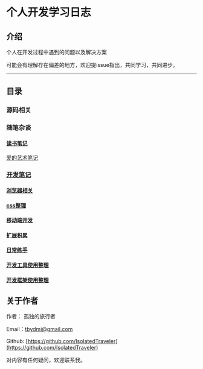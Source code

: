 # 个人开发学习日志

## 介绍

个人在开发过程中遇到的问题以及解决方案

可能会有理解存在偏差的地方，欢迎提issue指出，共同学习，共同进步。

---

## 目录

### 源码相关

### 随笔杂谈

#### [读书笔记](./fragment/readBook.MarkDown)

[爱的艺术笔记](./fragment/readBook/爱的艺术笔记.MarkDown)

### [开发笔记](./note/index.MarkDown)

#### [浏览器相关](./note/browser/index.MarkDown)

#### [css整理](./note/css/index.MarkDown)

#### [移动端开发](./note/mobile/index.MarkDown)

#### [扩展积累](./note/index.MarkDown)

#### [日常练手](./note/dev/index.MarkDown)

#### [开发工具使用整理](./tool/tool.MarkDown)

#### [开发框架使用整理](./note/iframe/index.MarkDown)

## 关于作者

作者： 孤独的旅行者

Email：tbydmi@gmail.com

Github: [https://github.com/IsolatedTraveler](https://github.com/IsolatedTraveler)

对内容有任何疑问，欢迎联系我。